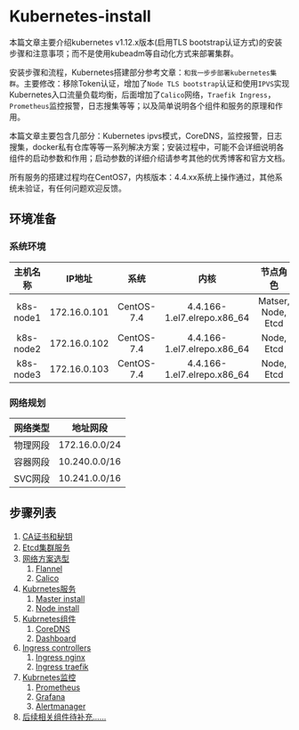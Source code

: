 # Kubernetes-install

本篇文章主要介绍kubernetes v1.12.x版本(启用TLS bootstrap认证方式)的安装步骤和注意事项；而不是使用kubeadm等自动化方式来部署集群。

安装步骤和流程，Kubernetes搭建部分参考文章：`和我一步步部署kubernetes集群`。主要修改：移除Token认证，增加了`Node TLS bootstrap`认证和使用`IPVS`实现Kubernetes入口流量负载均衡，后面增加了`Calico`网络，`Traefik Ingress`，`Prometheus`监控报警，日志搜集等等；以及简单说明各个组件和服务的原理和作用。

本篇文章主要包含几部分：Kubernetes ipvs模式，CoreDNS，监控报警，日志搜集，docker私有仓库等等一系列解决方案；安装过程中，可能不会详细说明各组件的启动参数和作用；启动参数的详细介绍请参考其他的优秀博客和官方文档。

所有服务的搭建过程均在CentOS7，内核版本：4.4.xx系统上操作通过，其他系统未验证，有任何问题欢迎反馈。

## 环境准备

### 系统环境

| 主机名称   |  IP地址      | 系统        | 内核                          | 节点角色            |
| :-------: | :----------: | :---------: | :-------------------------: | :-----------------: |
| k8s-node1 | 172.16.0.101 | CentOS-7.4  | 4.4.166-1.el7.elrepo.x86_64 | Matser, Node, Etcd  | 
| k8s-node2 | 172.16.0.102 | CentOS-7.4  | 4.4.166-1.el7.elrepo.x86_64 | Node, Etcd          |
| k8s-node3 | 172.16.0.103 | CentOS-7.4  | 4.4.166-1.el7.elrepo.x86_64 | Node, Etcd          |

### 网络规划

| 网络类型  |  地址网段      |
| :-----: | :----------: |
| 物理网段 | 172.16.0.0/24 |
| 容器网段 | 10.240.0.0/16 |
| SVC网段 | 10.241.0.0/16 |

## 步骤列表

1. [CA证书和秘钥](创建TLS证书和秘钥.md)
1. [Etcd集群服务](部署Etcd集群服务.md)
1. [网络方案选型]()
    1. [Flannel](部署Flannel服务.md)
    1. [Calico](部署Calico服务.md)
1. [Kubrnetes服务](https://github.com/Donyintao/Kubernetes-install)
    1. [Master install](部署Kubrnetes-Master节点.md)
    1. [Node install](部署Kubrnetes-Node节点.md)
1. [Kubrnetes组件](https://github.com/Donyintao/Kubernetes-install)
   1. [CoreDNS](部署CoreDNS服务.md)
   1. [Dashboard](https://github.com/Donyintao/kubernetes-dashboard/)
1. [Ingress controllers](https://github.com/Donyintao/Kubernetes-install)
   1. [Ingress nginx](https://github.com/Donyintao/nginx-ingress/)
   2. [Ingress traefik](https://github.com/Donyintao/traefik/)
1. [Kubrnetes监控](https://github.com/Donyintao/Kubernetes-install)
    1. [Prometheus](https://github.com/Donyintao/Prometheus/)
    1. [Grafana](https://github.com/Donyintao/Grafana/)
    1. [Alertmanager](https://github.com/Donyintao/Alertmanager/)
1. [后续相关组件待补充......](后续相关组件待补充.md)
